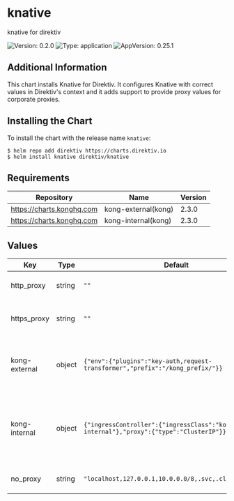 # knative

knative for direktiv

![Version: 0.2.0](https://img.shields.io/badge/Version-0.2.0-informational?style=flat-square) ![Type: application](https://img.shields.io/badge/Type-application-informational?style=flat-square) ![AppVersion: 0.25.1](https://img.shields.io/badge/AppVersion-0.25.1-informational?style=flat-square)

## Additional Information

This chart installs Knative for Direktiv. It configures Knative with correct values in Direktiv's context and it adds
 support to provide proxy values for corporate proxies.

## Installing the Chart

To install the chart with the release name `knative`:

```console
$ helm repo add direktiv https://charts.direktiv.io
$ helm install knative direktiv/knative
```

## Requirements

| Repository | Name | Version |
|------------|------|---------|
| https://charts.konghq.com | kong-external(kong) | 2.3.0 |
| https://charts.konghq.com | kong-internal(kong) | 2.3.0 |

## Values

| Key | Type | Default | Description |
|-----|------|---------|-------------|
| http_proxy | string | `""` | HTTP proxy information for knative |
| https_proxy | string | `""` | HTTPS proxy information for knative |
| kong-external | object | `{"env":{"plugins":"key-auth,request-transformer","prefix":"/kong_prefix/"}}` | Kong for Direktiv's UI / API. Based on Kong Helm chart. |
| kong-internal | object | `{"ingressController":{"ingressClass":"kong-internal"},"proxy":{"type":"ClusterIP"}}` | Kong for internal services / direktiv functions. Based on Kong Helm chart. |
| no_proxy | string | `"localhost,127.0.0.1,10.0.0.0/8,.svc,.cluster.local"` | No proxy information for knative |

